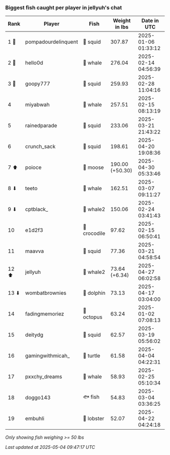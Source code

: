 ### Biggest fish caught per player in jellyuh's chat
| Rank | Player | Fish | Weight in lbs | Date in UTC |
|------|--------|-----------|---------|-----|
| 1 🥇  | pompadourdelinquent | 🦑 squid | 307.87 | 2025-01-06 01:33:12 |
| 2 🥈  | hello0d | 🐳 whale | 276.04 | 2025-02-14 04:56:39 |
| 3 🥉  | goopy777 | 🦑 squid | 259.93 | 2025-02-28 11:04:16 |
| 4  | miyabwah | 🐳 whale | 257.51 | 2025-02-15 08:13:19 |
| 5  | rainedparade | 🦑 squid | 233.06 | 2025-03-21 21:43:22 |
| 6  | crunch_sack | 🦑 squid | 198.61 | 2025-04-20 19:08:36 |
| 7 ⬆ | poioce | 🫎 moose | 190.00 (+50.30) | 2025-04-30 05:33:46 |
| 8 ⬇ | teeto | 🐳 whale | 162.51 | 2025-03-07 09:11:27 |
| 9 ⬇ | cptblack_ | 🐋 whale2 | 150.06 | 2025-02-24 03:41:43 |
| 10  | e1d2f3 | 🐊 crocodile | 97.62 | 2025-02-15 06:50:41 |
| 11  | maavva | 🦑 squid | 77.36 | 2025-03-21 04:58:54 |
| 12 ⬆ | jellyuh | 🐋 whale2 | 73.64 (+6.34) | 2025-04-27 06:02:58 |
| 13 ⬇ | wombatbrownies | 🐬 dolphin | 73.13 | 2025-04-17 03:04:00 |
| 14  | fadingmemoriez | 🐙 octopus | 63.24 | 2025-01-02 07:08:13 |
| 15  | deitydg | 🦑 squid | 62.57 | 2025-03-19 05:56:02 |
| 16  | gamingwithmicah_ | 🐢 turtle | 61.58 | 2025-04-04 04:22:31 |
| 17  | pxxchy_dreams | 🐳 whale | 58.93 | 2025-02-25 05:10:34 |
| 18  | doggo143 | 🐟 fish | 54.83 | 2025-03-04 03:36:25 |
| 19  | embuhli | 🦞 lobster | 52.07 | 2025-04-22 04:24:18 |

_Only showing fish weighing >= 50 lbs_

_Last updated at 2025-05-04 09:47:17 UTC_